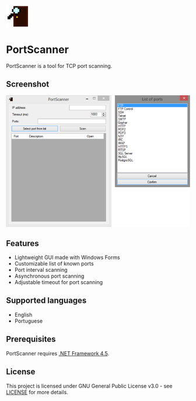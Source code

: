 ![PortScanner icon](PortScannerIcon.png)
# PortScanner
PortScanner is a tool for TCP port scanning.

## Screenshot
![Screenshot](Resources/PortScanner_screenshot.png)

## Features
* Lightweight GUI made with Windows Forms
* Customizable list of known ports
* Port interval scanning
* Asynchronous port scanning
* Adjustable timeout for port scanning

## Supported languages
* English
* Portuguese

## Prerequisites
PortScanner requires [.NET Framework 4.5](https://dotnet.microsoft.com/download/dotnet-framework/net45).

## License
This project is licensed under GNU General Public License v3.0 - see [LICENSE](LICENSE) for more details.
